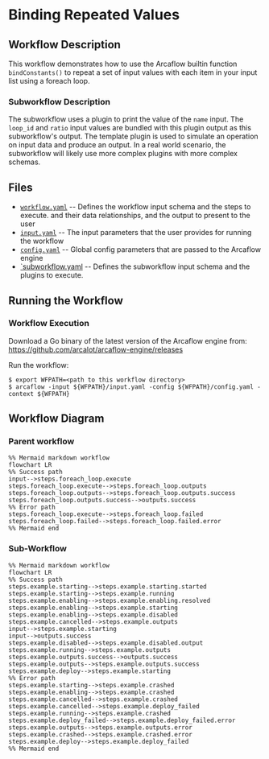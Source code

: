 # Binding Repeated Values

## Workflow Description

This workflow demonstrates how to use the Arcaflow builtin function `bindConstants()` to repeat a set of input values with each item in your input list using a foreach loop.

### Subworkflow Description

The subworkflow uses a plugin to print the value of the `name` input.  The `loop_id` and `ratio` input values are bundled with this plugin output as this subworkflow's output. The template plugin is used to simulate an operation on input data and produce an output. In a real world scenario, the subworkflow will likely use more complex plugins with more complex schemas.

## Files

- [`workflow.yaml`](workflow.yaml) -- Defines the workflow input schema and the steps to execute.
  and their data relationships, and the output to present to the user
- [`input.yaml`](input.yaml) -- The input parameters that the user provides for running
  the workflow
- [`config.yaml`](config.yaml) -- Global config parameters that are passed to the Arcaflow
  engine
- [`subworkflow.yaml](subworkflow.yaml) -- Defines the subworkflow input schema and the plugins to execute.
                     
## Running the Workflow

### Workflow Execution

Download a Go binary of the latest version of the Arcaflow engine from: https://github.com/arcalot/arcaflow-engine/releases
 
Run the workflow:
```
$ export WFPATH=<path to this workflow directory>
$ arcaflow -input ${WFPATH}/input.yaml -config ${WFPATH}/config.yaml -context ${WFPATH}
```

## Workflow Diagram 

### Parent workflow

```mermaid
%% Mermaid markdown workflow
flowchart LR
%% Success path
input-->steps.foreach_loop.execute
steps.foreach_loop.execute-->steps.foreach_loop.outputs
steps.foreach_loop.outputs-->steps.foreach_loop.outputs.success
steps.foreach_loop.outputs.success-->outputs.success
%% Error path
steps.foreach_loop.execute-->steps.foreach_loop.failed
steps.foreach_loop.failed-->steps.foreach_loop.failed.error
%% Mermaid end

```
### Sub-Workflow
```mermaid
%% Mermaid markdown workflow
flowchart LR
%% Success path
steps.example.starting-->steps.example.starting.started
steps.example.starting-->steps.example.running
steps.example.enabling-->steps.example.enabling.resolved
steps.example.enabling-->steps.example.starting
steps.example.enabling-->steps.example.disabled
steps.example.cancelled-->steps.example.outputs
input-->steps.example.starting
input-->outputs.success
steps.example.disabled-->steps.example.disabled.output
steps.example.running-->steps.example.outputs
steps.example.outputs.success-->outputs.success
steps.example.outputs-->steps.example.outputs.success
steps.example.deploy-->steps.example.starting
%% Error path
steps.example.starting-->steps.example.crashed
steps.example.enabling-->steps.example.crashed
steps.example.cancelled-->steps.example.crashed
steps.example.cancelled-->steps.example.deploy_failed
steps.example.running-->steps.example.crashed
steps.example.deploy_failed-->steps.example.deploy_failed.error
steps.example.outputs-->steps.example.outputs.error
steps.example.crashed-->steps.example.crashed.error
steps.example.deploy-->steps.example.deploy_failed
%% Mermaid end
```